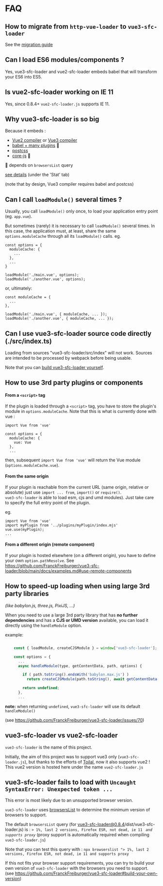 # FAQ

## How to migrate from `http-vue-loader` to `vue3-sfc-loader`

See the [migration guide](./migrationGuide.md)


## Can I load ES6 modules/components ?

Yes, vue3-sfc-loader and vue2-sfc-loader embeds babel that will transform your ES6 into ES5.


## Is vue2-sfc-loader working on IE 11

Yes, since 0.8.4+ `vue2-sfc-loader.js` supports IE 11.


## Why vue3-sfc-loader is so big

Because it embeds :
- [Vue2 compiler](https://github.com/vuejs/vue/tree/dev/packages/vue-template-compiler) or [Vue3 compiler](https://github.com/vuejs/vue-next/tree/master/packages/compiler-sfc)
- [babel + many plugins](https://babeljs.io/) :small_orange_diamond:
- [postcss](https://postcss.org/)
- [core-js](https://github.com/zloirock/core-js) :small_orange_diamond:

:small_orange_diamond: depends on `browsersList` query

[see details](https://unpkg.com/vue3-sfc-loader/dist/vue3-sfc-loader.report.html) (under the 'Stat' tab)

(note that by design, Vue3 compiler requires babel and postcss)


## Can I call `loadModule()` several times ?

Usually, you call `loadModule()` only once, to load your application entry point (eg. `app.vue`).

But sometimes (rarely) it is necessary to call `loadModule()` several times.
In this case, the application must, at least, share the same `options.moduleCache` through all its `loadModule()` calls.
eg.
```
const options = {
  moduleCache: {
    ...
  },
  ...
}

loadModule('./main.vue', options);
loadModule('./another.vue', options);
```

or, ultimately:
```
const moduleCache = {
  ...
},

loadModule('./main.vue', { moduleCache, ... });
loadModule('./another.vue', { moduleCache, ... });
```


## Can I use vue3-sfc-loader source code directly (./src/index.ts)

Loading from sources "vue3-sfc-loader/src/index" will not work. Sources are intended to be processed by webpack before being usable.


Note that you can [build vue3-sfc-loader yourself](https://github.com/FranckFreiburger/vue3-sfc-loader#build-your-own-version).


## How to use 3rd party plugins or components


#### From a `<script>` tag
If the plugin is loaded through a `<script>` tag, you have to store the plugin's module in `options.moduleCache`.
Note that this is what is currently done with vue :
```
import Vue from 'vue'

const options = {
  moduleCache: {
    vue: Vue
  },
  ...
```
then, subsequent `import Vue from 'vue'` will return the Vue module (`options.moduleCache.vue`).


#### From the same origin
If your plugin is reachable from the current URL (same origin, relative or absolute) just use `import ... from`, `import()` or `require()`.  
`vue3-sfc-loader` is able to load esm, cjs and umd modules). Just take care to specify the full entry point of the plugin.


eg.
```
import Vue from 'vue'
import myPlugin from '../plugins/myPlugin/index.mjs'
vue.use(myPlugin);
...
```

#### From a different origin (remote component)
If your plugin is hosted elsewhere (on a different origin), you have to define your own `option.pathResolve`.
See https://github.com/FranckFreiburger/vue3-sfc-loader/blob/main/docs/examples.md#use-remote-components


## How to speed-up loading when using large 3rd party libraries
_(like babylon.js, three.js, PixiJS, ...)_

When you need to use a large 3rd party library that has **no further dependencies** and has a **CJS or UMD version** available, you can load it directly using the `handleModule` option.

example:
```javascript

    const { loadModule, createCJSModule } = window['vue3-sfc-loader'];

    const options = {
      ...
      async handleModule(type, getContentData, path, options) {

        if ( path.toString().endsWith('babylon.max.js') )
          return createCJSModule(path.toString(), await getContentData(false), options)

        return undefined;
      },
      ...
```

**note:** when returning `undefined`, `vue3-sfc-loader` will use its default `handleModule()`

(see https://github.com/FranckFreiburger/vue3-sfc-loader/issues/70)


## vue3-sfc-loader vs vue2-sfc-loader

`vue3-sfc-loader` is the name of this project.

Initially, the aim of this project was to support vue3 only (`vue3-sfc-loader.js`), but thanks to the efforts of [Toilal](https://github.com/Toilal), now it also supports vue2 !
This vue2 version is hosted here under the name `vue2-sfc-loader.js`


## vue3-sfc-loader fails to load with `Uncaught SyntaxError: Unexpected token ... `

This error is most likely due to an unsupported browser version.

`vue3-sfc-loader` uses [browsersList](https://github.com/browserslist/browserslist) to determine the minimum version of browsers to support.

The default `browsersList` query (for vue3-sfc-loader@0.8.4/dist/vue3-sfc-loader.js) is : `> 1%, last 2 versions, Firefox ESR, not dead, ie 11` _` and supports proxy`_ (proxy support is automatically required when compiling `vue3-sfc-loader.js`)

Note that you can test this query with : `npx browserslist "> 1%, last 2 versions, Firefox ESR, not dead, ie 11 and supports proxy`

If this not fits your browser support requirements, you can try to build your own version of `vue3-sfc-loader` with the browsers you need to support.
(see https://github.com/FranckFreiburger/vue3-sfc-loader#build-your-own-version)
